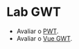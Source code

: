 # Lab GWT

* Avaliar o [PWT](http://pwt.putnami.org).
* Avaliar o [Vue GWT](https://github.com/Axellience/vue-gwt).